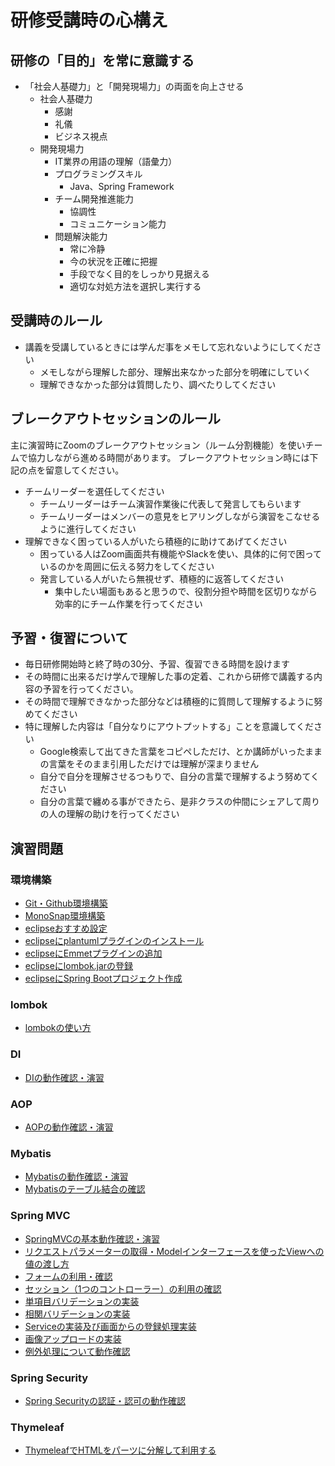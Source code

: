 # 研修受講時の心構え

## 研修の「目的」を常に意識する

- 「社会人基礎力」と「開発現場力」の両面を向上させる
	- 社会人基礎力
		- 感謝
		- 礼儀
		- ビジネス視点
	- 開発現場力
		- IT業界の用語の理解（語彙力）
		- プログラミングスキル
			- Java、Spring Framework
		- チーム開発推進能力
			- 協調性
			- コミュニケーション能力
		- 問題解決能力
			- 常に冷静
			- 今の状況を正確に把握
			- 手段でなく目的をしっかり見据える
			- 適切な対処方法を選択し実行する

## 受講時のルール

- 講義を受講しているときには学んだ事をメモして忘れないようにしてください
	- メモしながら理解した部分、理解出来なかった部分を明確にしていく
	- 理解できなかった部分は質問したり、調べたりしてください

## ブレークアウトセッションのルール

主に演習時にZoomのブレークアウトセッション（ルーム分割機能）を使いチームで協力しながら進める時間があります。
ブレークアウトセッション時には下記の点を留意してください。

- チームリーダーを選任してください
	- チームリーダーはチーム演習作業後に代表して発言してもらいます
	- チームリーダーはメンバーの意見をヒアリングしながら演習をこなせるように進行してください
- 理解できなく困っている人がいたら積極的に助けてあげてください
	- 困っている人はZoom画面共有機能やSlackを使い、具体的に何で困っているのかを周囲に伝える努力をしてください
	- 発言している人がいたら無視せず、積極的に返答してください
		- 集中したい場面もあると思うので、役割分担や時間を区切りながら効率的にチーム作業を行ってください

## 予習・復習について

- 毎日研修開始時と終了時の30分、予習、復習できる時間を設けます
- その時間に出来るだけ学んで理解した事の定着、これから研修で講義する内容の予習を行ってください。
- その時間で理解できなかった部分などは積極的に質問して理解するように努めてください
- 特に理解した内容は「自分なりにアウトプットする」ことを意識してください
	- Google検索して出てきた言葉をコピペしただけ、とか講師がいったままの言葉をそのまま引用しただけでは理解が深まりません
	- 自分で自分を理解させるつもりで、自分の言葉で理解するよう努めてください
	- 自分の言葉で纏める事ができたら、是非クラスの仲間にシェアして周りの人の理解の助けを行ってください

## 演習問題

### 環境構築

- [Git・Github環境構築](git-setup.md)
- [MonoSnap環境構築](monosnap-setup.md)
- [eclipseおすすめ設定](eclipse-osusume.md)
- [eclipseにplantumlプラグインのインストール](eclipse-plantuml.md)
- [eclipseにEmmetプラグインの追加](https://blog.goo.ne.jp/siyokuanjin/e/43764761c736fe29f9a13cec6312e7be)
- [eclipseにlombok.jarの登録](eclipse-lombok-install.md)
- [eclipseにSpring Bootプロジェクト作成](new-spring-project.md)

### lombok

- [lombokの使い方](lombok-usage.md)

### DI

- [DIの動作確認・演習](di.md)

### AOP

- [AOPの動作確認・演習](aop.md)

### Mybatis

- [Mybatisの動作確認・演習](mybatis.md)
- [Mybatisのテーブル結合の確認](mybatis-join.md)

### Spring MVC

- [SpringMVCの基本動作確認・演習](mvc-basic.md)
- [リクエストパラメーターの取得・Modelインターフェースを使ったViewへの値の渡し方](mvc-parametor.md)
- [フォームの利用・確認](mvc-form.md)
- [セッション（1つのコントローラー）の利用の確認](mvc-session.md)
- [単項目バリデーションの実装](mvc-validate.md)
- [相関バリデーションの実装](mvc-validate-multi.md)
- [Serviceの実装及び画面からの登録処理実装](mvc-service.md)
- [画像アップロードの実装](image-upload.md)
- [例外処理について動作確認](exception.md)

### Spring Security

- [Spring Securityの認証・認可の動作確認](spring-security.md)

### Thymeleaf

- [ThymeleafでHTMLをパーツに分解して利用する](thymeleaf-fragment.md)